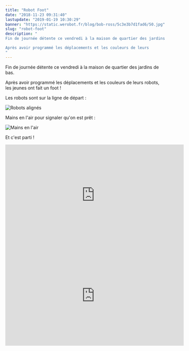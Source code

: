 ```yaml
---
title: "Robot Foot"
date: "2018-11-23 09:31:40"
lastupdate: "2019-01-19 10:30:29"
banner: "https://static.werobot.fr/blog/bob-ross/5c3e3b7d1fad6/50.jpg"
slug: "robot-foot"
description: " 
Fin de journée détente ce vendredi à la maison de quartier des jardins de bas.

Après avoir programmé les déplacements et les couleurs de leurs 
"
---
```

Fin de journée détente ce vendredi à la maison de quartier des jardins de bas.

Après avoir programmé les déplacements et les couleurs de leurs robots, les jeunes ont fait un foot !

Les robots sont sur la ligne de départ :

![Robots alignés](https://static.werobot.fr/blog/bob-ross/5c3e3b83d480d/50.jpg "Robots alignés")

Mains en l'air pour signaler qu'on est prêt :

![Mains en l'air](https://static.werobot.fr/blog/bob-ross/5c3e3b88a59a4/50.jpg "Mains en l'air")

Et c'est parti !

<iframe width="560" height="315" src="https://www.youtube-nocookie.com/embed/dlZC5OeD-BM" frameborder="0" allow="accelerometer; autoplay; encrypted-media; gyroscope; picture-in-picture" allowfullscreen></iframe>

<iframe width="560" height="315" src="https://www.youtube-nocookie.com/embed/lfnYx9wrIOE" frameborder="0" allow="accelerometer; autoplay; encrypted-media; gyroscope; picture-in-picture" allowfullscreen></iframe>
    
